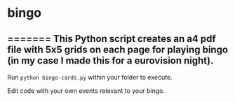 # bingo
=======
This Python script creates an a4 pdf file with 5x5 grids on each page for playing bingo (in my case I made this for a eurovision night).
------

Run `python bingo-cards.py` within your folder to execute. 

Edit code with your own events relevant to your bingo.
